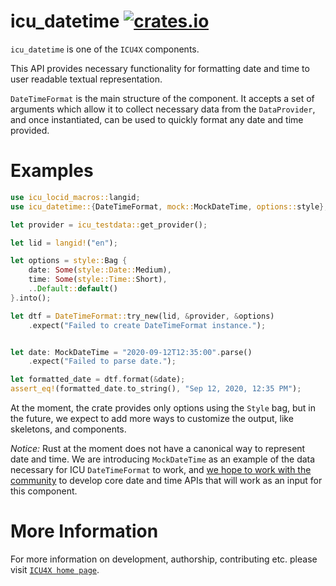 # icu_datetime [![crates.io](http://meritbadge.herokuapp.com/icu_datetime)](https://crates.io/crates/icu_datetime)

`icu_datetime` is one of the `ICU4X` components.

This API provides necessary functionality for formatting date and time to user readable textual representation.

`DateTimeFormat` is the main structure of the component. It accepts a set of arguments which
allow it to collect necessary data from the `DataProvider`, and once instantiated, can be
used to quickly format any date and time provided.

# Examples

```rust
use icu_locid_macros::langid;
use icu_datetime::{DateTimeFormat, mock::MockDateTime, options::style};

let provider = icu_testdata::get_provider();

let lid = langid!("en");

let options = style::Bag {
    date: Some(style::Date::Medium),
    time: Some(style::Time::Short),
    ..Default::default()
}.into();

let dtf = DateTimeFormat::try_new(lid, &provider, &options)
    .expect("Failed to create DateTimeFormat instance.");


let date: MockDateTime = "2020-09-12T12:35:00".parse()
    .expect("Failed to parse date.");

let formatted_date = dtf.format(&date);
assert_eq!(formatted_date.to_string(), "Sep 12, 2020, 12:35 PM");
```

At the moment, the crate provides only options using the `Style` bag, but in the future,
we expect to add more ways to customize the output, like skeletons, and components.

*Notice:* Rust at the moment does not have a canonical way to represent date and time. We are introducing
`MockDateTime` as an example of the data necessary for ICU `DateTimeFormat` to work, and
[we hope to work with the community](https://github.com/unicode-org/icu4x/blob/master/docs/research/date_time.md)
to develop core date and time APIs that will work as an input for this component.

# More Information

For more information on development, authorship, contributing etc. please visit [`ICU4X home page`](https://github.com/unicode-org/icu4x).
